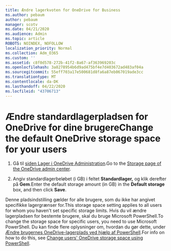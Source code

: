 ```yaml
---
title: Ændre lagerkvoten for OneDrive for Business
ms.author: pebaum
author: pebaum
manager: scotv
ms.date: 04/21/2020
ms.audience: Admin
ms.topic: article
ROBOTS: NOINDEX, NOFOLLOW
localization_priority: Normal
ms.collection: Adm_O365
ms.custom: ''
ms.assetid: c8f0d578-272b-41f2-8a67-af363969203c
ms.openlocfilehash: 3a8278954b6d9ad475bf4e7d403672ad483af04a
ms.sourcegitcommit: 55eff703a17e500681d8fa6a87eb067019ade3cc
ms.translationtype: MT
ms.contentlocale: da-DK
ms.lasthandoff: 04/22/2020
ms.locfileid: "43706713"
---
```

# <a name="change-the-default-onedrive-storage-space-for-your-users"></a><span data-ttu-id="3ca52-102">Ændre standardlagerpladsen for OneDrive for dine brugere</span><span class="sxs-lookup"><span data-stu-id="3ca52-102">Change the default OneDrive storage space for your users</span></span>

1. <span data-ttu-id="3ca52-103">Gå til [siden Lager i OneDrive Administration](https://admin.onedrive.com/?v=StorageSettings).</span><span class="sxs-lookup"><span data-stu-id="3ca52-103">Go to the [Storage page of the OneDrive admin center](https://admin.onedrive.com/?v=StorageSettings).</span></span>
    
2. <span data-ttu-id="3ca52-104">Angiv standardlagerbeløbet (i GB) i feltet **Standardlager,** og klik derefter på **Gem**.</span><span class="sxs-lookup"><span data-stu-id="3ca52-104">Enter the default storage amount (in GB) in the **Default storage** box, and then click **Save**.</span></span>
    
<span data-ttu-id="3ca52-105">Denne pladsindstilling gælder for alle brugere, som du ikke har angivet specifikke lagergrænser for.</span><span class="sxs-lookup"><span data-stu-id="3ca52-105">This storage space setting applies to all users for whom you haven't set specific storage limits.</span></span> <span data-ttu-id="3ca52-106">Hvis du vil ændre lagerpladsen for bestemte brugere, skal du bruge Microsoft PowerShell.</span><span class="sxs-lookup"><span data-stu-id="3ca52-106">To change the storage space for specific users, you need to use Microsoft PowerShell.</span></span> <span data-ttu-id="3ca52-107">Du kan finde flere oplysninger om, hvordan du gør dette, under [Ændre brugernes OneDrive-lagerplads ved hjælp af PowerShell](https://go.microsoft.com/fwlink/?linkid=866402).</span><span class="sxs-lookup"><span data-stu-id="3ca52-107">For info on how to do this, see [Change users' OneDrive storage space using PowerShell](https://go.microsoft.com/fwlink/?linkid=866402).</span></span>
  

